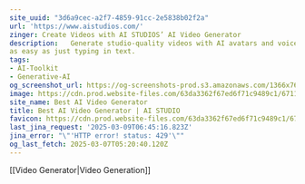 ```yaml
---
site_uuid: "3d6a9cec-a2f7-4859-91cc-2e5838b02f2a"
url: 'https://www.aistudios.com/'
zinger: Create Videos with AI STUDIOS’ AI Video Generator
description:   Generate studio-quality videos with AI avatars and voiceovers in 80+ languages
as easy as just typing in text.
tags:
- AI-Toolkit
- Generative-AI
og_screenshot_url: https://og-screenshots-prod.s3.amazonaws.com/1366x768/80/false/6ef93870f8ed76270b8619ad605ec3ac8d2cd97b58fb9205a8e311117880b243.jpeg
image: https://cdn.prod.website-files.com/63da3362f67ed6f71c9489c1/67110c3309d814f76db52d4a_aistudios_deepbrainai.png
site_name: Best AI Video Generator
title: Best AI Video Generator | AI STUDIO
favicon: https://cdn.prod.website-files.com/63da3362f67ed6f71c9489c1/6710fc52c1b4308c5d43631c_Favicon_aistudios.svg
last_jina_request: '2025-03-09T06:45:16.823Z'
jina_error: "\"'HTTP error! status: 429'\""
og_last_fetch: 2025-03-07T05:20:40.120Z
---
```

[[Video Generator|Video Generation]]
